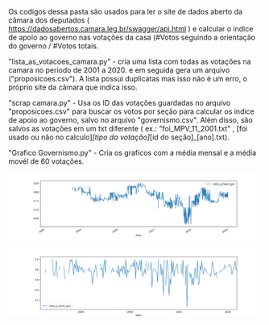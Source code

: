   Os codigos dessa pasta são usados para ler o site de dados aberto da câmara dos deputados ( https://dadosabertos.camara.leg.br/swagger/api.html )
e calcular o indice de apoio ao governo nas votações da casa (#Votos seguindo a orientação do governo / #Votos totais.

"lista_as_votacoes_camara.py" - cria uma lista com todas as votações na camara no periodo de 2001 a 2020.
e em seguida gera um arquivo ("proposicoes.csv"). A lista possui duplicatas mas isso não é um erro, o próprio
site da câmara que indica isso.

"scrap camara.py" - Usa os ID das votações guardadas no arquivo "proposicoes.csv" para buscar os votos por seção
para calcular os indice de apoio ao governo, salvo no arquivo "governismo.csv". Além disso, são salvos as votações
em um txt diferente ( ex.: "foi_MPV_11_2001.txt" , [foi usado ou não no calculo]_[tipo da votação]_[id do seção]_[ano].txt). 

"Grafico Governismo.py" - Cria os graficos com a média mensal e a média movél de 60 votações.

![alt text](https://github.com/marcoaurelioguerrap/projetos/blob/main/DataScraping/Governismo%20Camara/media_rolling.png?raw=true)

![alt text](https://github.com/marcoaurelioguerrap/projetos/blob/main/DataScraping/Governismo%20Camara/media_mensal.png?raw=true)
